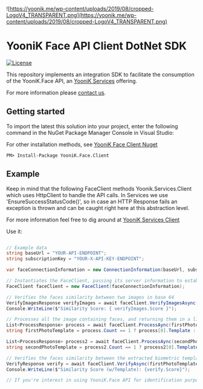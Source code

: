 
![https://yoonik.me/wp-content/uploads/2019/08/cropped-LogoV4_TRANSPARENT.png](https://yoonik.me/wp-content/uploads/2019/08/cropped-LogoV4_TRANSPARENT.png)

# YooniK Face API Client DotNet SDK

[![License](https://img.shields.io/pypi/l/yk_face.svg)](https://github.com/dev-yoonik/YK-Face-DotNetCore-SDK/blob/master/LICENSE)

This repository implements an integration SDK to facilitate the consumption of the YooniK.Face API, an [YooniK Services](https://yoonik.me) offering.

For more information please [contact us](mailto:info@yoonik.me).

## Getting started

To import the latest this solution into your project, enter the following command in the NuGet Package Manager Console in Visual Studio:

For other installation methods, see [YooniK Face Client Nuget](https://www.nuget.org/packages/YooniK.Face.Client/)

```
PM> Install-Package YooniK.Face.Client
```



## Example


Keep in mind that the following FaceClient methods Yoonik.Services.Client which uses HttpClient to handle the API calls. In Services we use 'EnsureSuccessStatusCode()', so in case an HTTP Response fails an exception is thrown and can be caught right here at this abstraction level.

For more information feel free to dig around at [YooniK Services Client](https://github.com/dev-yoonik/YK-Services-Client-DotNetCore/)

Use it:

```csharp

// Example data
string baseUrl = "YOUR-API-ENDPOINT";
string subscriptionKey = "YOUR-X-API-KEY-ENDPOINT";

var faceConnectionInformation = new ConnectionInformation(baseUrl, subscriptionKey);

// Instantiates the FaceClient, passing its server information to establish a connection
FaceClient faceClient = new FaceClient(faceConnectionInformation);

// Verifies the faces similarity between two images in base 64
VerifyImagesResponse verifyImages = await faceClient.VerifyImagesAsync(firstPhotoInBase64, secondPhotoInBase64);
Console.WriteLine($"Similarity Score: { verifyImages.Score }");

// Processes all the image containing faces, and returning them in a list. This photo only contains one face. 
List<ProcessResponse> process = await faceClient.ProcessAync(firstPhotoInBase64);
string firstPhotoTemplate = process.Count == 1 ? process[0].Template : null;

List<ProcessResponse> process2 = await faceClient.ProcessAync(secondPhotoInBase64);
string secondPhotoTemplate = process2.Count == 1 ? process2[0].Template : null;

// Verifies the faces similarity between the extracted biometric template from the processed images
VerifyResponse verify = await faceClient.VerifyAsync(firstPhotoTemplate, secondPhotoTemplate);
Console.WriteLine($"Similarity Score (w/Template): {verify.Score}");

// If you're interest in using YooniK.Face API for identification purposes, please visit our sample project.

```